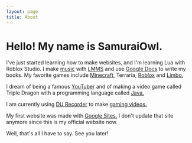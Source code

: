 ```yaml
---
layout: page
title: About
---
```


<h1>Hello! My name is SamuraiOwl.</h1>

<p>I've just started learning how to make websites, and I'm learning Lua with Roblox Studio. I make <a href="https://samuraiowl.bandcamp.com" target="_blank">music</a> with <a href="https://lmms.io">LMMS</a> and use <a href="https://docs.google.com">Google Docs</a> to write my books. My favorite games include <a href="https://minecraft.net/en-us">Minecraft,</a> Terraria, <a href="https://roblox.com">Roblox</a> and <a href="http://www.playdead.com/games/limbo/">Limbo.</a></p>
<p>I dream of being a famous <a href="https://www.youtube.com/channel/UCyK0IxH_ZJEcmXJOnN-iF3A" target="_blank">YouTuber</a> and of making a video game called Triple Dragon with a programming language called <a href="https://java.com/en/">Java.</a></p>
<p>I am currently using <a href="https://www.du-recorder.com">DU Recorder</a> to make <a href="https://www.youtube.com/channel/UCyK0IxH_ZJEcmXJOnN-iF3A" target="_blank">gaming videos.</a></p>
<p>My first website was made with <a href="https://sites.google.com">Google Sites.</a> I don't update that site anymore since this is my official website now.</p>
<p>Well, that's all I have to say. See you later!</p>
